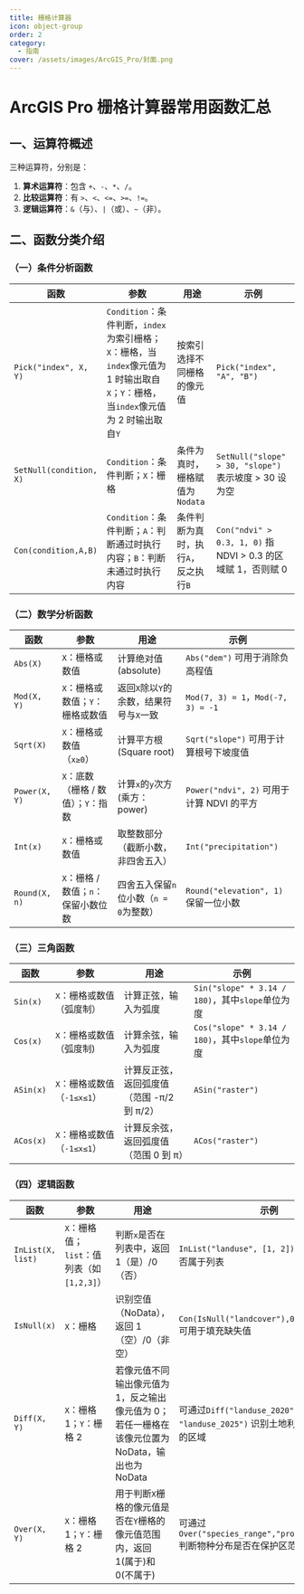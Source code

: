 ```yaml
---
title: 栅格计算器
icon: object-group
order: 2
category:
  - 指南
cover: /assets/images/ArcGIS_Pro/封面.png
---
```

# ArcGIS Pro 栅格计算器常用函数汇总

## 一、运算符概述
三种运算符，分别是：
1. **算术运算符**：包含 `+`、`-`、`*`、`/`。
2. **比较运算符**：有 `>`、`<`、`<=`、`>=`、`!=`。
3. **逻辑运算符**：`&`（与）、`|`（或）、`~`（非）。

## 二、函数分类介绍

### （一）条件分析函数
| 函数 | 参数 | 用途 | 示例 |
| --- | --- | --- | --- |
| `Pick("index", X, Y)` | `Condition`：条件判断，`index`为索引栅格；`X`：栅格，当`index`像元值为 1 时输出取自`X`；`Y`：栅格，当`index`像元值为 2 时输出取自`Y` | 按索引选择不同栅格的像元值 | `Pick("index", "A", "B")` |
| `SetNull(condition, X)` | `Condition`：条件判断；`X`：栅格 | 条件为真时，栅格赋值为`Nodata` | `SetNull("slope" > 30, "slope")` 表示坡度 > 30 设为空 |
| `Con(condition,A,B)` | `Condition`：条件判断；`A`：判断通过时执行内容；`B`：判断未通过时执行内容 | 条件判断为真时，执行`A`，反之执行`B` | `Con("ndvi" > 0.3, 1, 0)` 指 NDVI > 0.3 的区域赋 1，否则赋 0 |

### （二）数学分析函数
| 函数 | 参数 | 用途 | 示例 |
| --- | --- | --- | --- |
| `Abs(X)` | `X`：栅格或数值 | 计算绝对值(absolute) | `Abs("dem")` 可用于消除负高程值 |
| `Mod(X, Y)` | `X`：栅格或数值；`Y`：栅格或数值 | 返回`X`除以`Y`的余数，结果符号与`X`一致 | `Mod(7, 3) = 1`，`Mod(-7, 3) = -1` |
| `Sqrt(X)` | `X`：栅格或数值（`x≥0`） | 计算平方根(Square root) | `Sqrt("slope")` 可用于计算根号下坡度值 |
| `Power(X, Y)` | `X`：底数（栅格 / 数值）；`Y`：指数 | 计算`x`的`y`次方(乘方：power) | `Power("ndvi", 2)` 可用于计算 NDVI 的平方 |
| `Int(x)` | `X`：栅格或数值 | 取整数部分（截断小数，非四舍五入） | `Int("precipitation")` |
| `Round(X, n)` | `X`：栅格 / 数值；`n`：保留小数位数 | 四舍五入保留`n`位小数（`n = 0`为整数） | `Round("elevation", 1)` 保留一位小数 |

### （三）三角函数
| 函数 | 参数 | 用途 | 示例 |
| --- | --- | --- | --- |
| `Sin(x)` | `X`：栅格或数值（弧度制） | 计算正弦，输入为弧度 | `Sin("slope" * 3.14 / 180)`，其中`slope`单位为度 |
| `Cos(x)` | `X`：栅格或数值（弧度制) | 计算余弦，输入为弧度 | `Cos("slope" * 3.14 / 180)`，其中`slope`单位为度 |
| `ASin(x)` | `X`：栅格或数值（`-1≤x≤1`） | 计算反正弦，返回弧度值（范围 -π/2 到 π/2） | `ASin("raster")` |
| `ACos(x)` | `X`：栅格或数值（`-1≤x≤1`） | 计算反余弦，返回弧度值（范围 0 到 π） | `ACos("raster")` |

### （四）逻辑函数
| 函数 | 参数 | 用途 | 示例 |
| --- | --- | --- | --- |
| `InList(X, list)` | `X`：栅格值；`list`：值列表（如 `[1,2,3]`） | 判断`x`是否在列表中，返回 1（是）/0（否） | `InList("landuse", [1, 2])` 判断栅格值是否属于列表 |
| `IsNull(x)` | `X`：栅格 | 识别空值（NoData），返回 1（空）/0（非空） | `Con(IsNull("landcover"),0,"landcover")` 可用于填充缺失值 |
| `Diff(X, Y)` | `X`：栅格 1；`Y`：栅格 2 | 若像元值不同输出像元值为 1，反之输出像元值为 0；若任一栅格在该像元位置为 NoData，输出也为 NoData | 可通过`Diff("landuse_2020", "landuse_2025")` 识别土地利用类型发生变化的区域 |
| `Over(X, Y)` | `X`：栅格 1；`Y`：栅格 2 | 用于判断`X`栅格的像元值是否在`Y`栅格的像元值范围内，返回 1(属于)和 0(不属于) | 可通过`Over("species_range","protected_areas")` 判断物种分布是否在保护区范围内 |